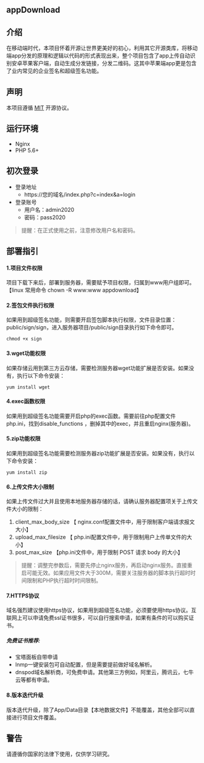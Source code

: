 appDownload
---
## 介绍
在移动端时代，本项目怀着开源让世界更美好的初心，利用其它开源类库，将移动端app分发的原理和逻辑以代码的形式表现出来，整个项目包含了app上传自动识别安卓苹果客户端，自动生成分发链接，分发二维码。这其中苹果端app更是包含了业内常见的企业签名和超级签名功能。
## 声明
本项目遵循 [MIT](https://opensource.org/licenses/MIT) 开源协议。
## 运行环境
+ Nginx
+ PHP 5.6+
## 初次登录
+ 登录地址
    + https://您的域名/index.php?c=index&a=login
+ 登录账号
    + 用户名：admin2020 
    + 密码：pass2020
 > 提醒：在正式使用之前，注意修改用户名和密码。
## 部署指引
#### 1.项目文件权限
项目下载下来后，部署到服务器，需要赋予项目权限，归属到www用户组即可。【linux 常用命令 chown -R www:www appdownload】

#### 2.签包文件执行权限
如果用到超级签名功能，则需要开启签包脚本执行权限，文件目录位置：public/sign/sign，进入服务器项目/public/sign目录执行如下命令即可。
~~~
chmod +x sign
~~~
#### 3.wget功能权限
如果存储云用到第三方云存储，需要检测服务器wget功能扩展是否安装。如果没有，执行以下命令安装：

~~~
yum install wget
~~~
#### 4.exec函数权限
如果用到超级签名功能需要开启php的exec函数。需要前往php配置文件php.ini，找到disable_functions ，删掉其中的exec，并且重启nginx(服务器)。
#### 5.zip功能权限
如果用到超级签名功能需要检测服务器zip功能扩展是否安装。如果没有，执行以下命令安装：
~~~
yum install zip
~~~
#### 6.上传文件大小限制
如果上传文件过大并且使用本地服务器存储的话，请确认服务器配置项关于上传文件大小的限制：
1. client_max_body_size 【 nginx.conf配置文件中，用于限制客户端请求报文大小】
2. upload_max_filesize 【 php.ini配置文件中，用于限制用户上传单文件的大小】
3. post_max_size 【php.ini文件中，用于限制 POST 请求 body 的大小】
> 提醒：调整完参数后，需要先停止nginx服务，再启动nginx服务。直接重启可能无效。如果应用文件大于300M，需要关注服务器的脚本执行超时时间限制和PHP执行超时时间限制。
#### 7.HTTPS协议
域名强烈建议使用https协议，如果用到超级签名功能，必须要使用https协议。互联网上可以申请免费ssl证书很多，可以自行搜索申请，如果有条件的可以购买证书。
##### 免费证书推荐:
* 宝塔面板自带申请
* lnmp一键安装包可自动配置，但是需要提前做好域名解析。
* dnspod域名解析商，可免费申请。其他第三方例如，阿里云，腾讯云，七牛云等都有申请。
#### 8.版本迭代升级
版本迭代升级，除了App/Data目录【本地数据文件】不能覆盖，其他全部可以直接进行项目文件覆盖。
## 警告
请遵循你国家的法律下使用，仅供学习研究。